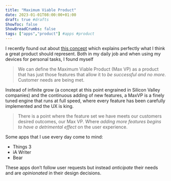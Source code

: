 ```yaml
---
title: "Maximum Viable Product"
date: 2023-01-01T08:00:00+01:00
draft: true #drafts
ShowToc: false
ShowBreadCrumbs: false
tags: ["apps","product"] #apps #product
---
```


I recently found out about [this concept](https://www.cxpartners.co.uk/our-thinking/maximum-viable-product) which explains perfectly what I think a great product should represent.
Both in my daily job and when using my devices for personal tasks, I found myself 

> We can define the Maximum Viable Product (Max VP) as a product that has just those features that allow it to *be successful and no more*. Customer needs are being met.

Instead of infinite grow (a concept at this point engrained in Silicon Valley companies) and the continuous adding of new features, a MaxVP is a finely tuned engine that runs at full speed, where every feature has been carefully implemented and the UX is king.

> There is a point where the feature set we have meets our customers desired outcomes, our Max VP. Where *adding more features begins to have a detrimental effect* on the user experience.

Some apps that I use every day come to mind:
- Things 3
- iA Writer
- Bear

These apps don’t follow user requests but instead *anticipate* their needs and are *opinionated* in their design decisions.